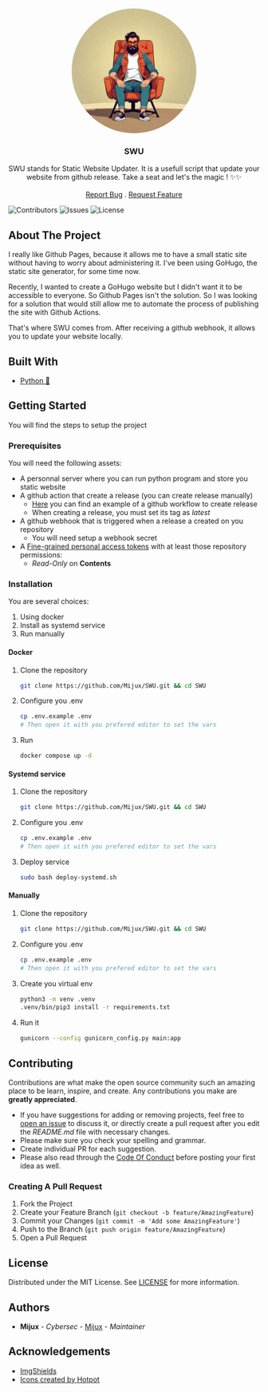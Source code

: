
<br/>
<p align="center">
  <a href="https://github.com/Mijux/SWU">
    <img src="justseat.png" alt="Rocket Logo" width="250px" height="250px" style="border-radius: 50%;object-fit: contain;">
  </a>

  <h3 align="center">SWU</h3>

  <p align="center">
    SWU stands for Static Website Updater. It is a usefull script that update your website from github release. Take a seat and let's the magic ! ✨✨
    <br/>
    <br/>
    <a href="https://github.com/Mijux/SWU/issues">Report Bug</a>
    .
    <a href="https://github.com/Mijux/SWU/issues">Request Feature</a>
  </p>
</p>

![Contributors](https://img.shields.io/github/contributors/Mijux/SWU?color=dark-green) ![Issues](https://img.shields.io/github/issues/Mijux/SWU) ![License](https://img.shields.io/github/license/Mijux/SWU) 

## About The Project

I really like Github Pages, because it allows me to have a small static site without having to worry about administering it. I've been using GoHugo, the static site generator, for some time now. 

Recently, I wanted to create a GoHugo website but I didn't want it to be accessible to everyone. So Github Pages isn't the solution. So I was looking for a solution that would still allow me to automate the process of publishing the site with Github Actions. 

That's where SWU comes from. After receiving a github webhook, it allows you to update your website locally.

## Built With

* [Python 🐍](https://www.python.org/)

## Getting Started

You will find the steps to setup the project

### Prerequisites

You will need the following assets:
- A personnal server where you can run python program and store you static website
- A github action that create a release (you can create release manually)
    - [Here](workflow.example.yaml) you can find an example of a github workflow to create release
    - When creating a release, you must set its tag as *latest*
- A github webhook that is triggered when a release a created on you repository
    - You will need setup a webhook secret
- A [Fine-grained personal access tokens](https://github.com/settings/tokens?type=beta) with at least those repository  permissions:
    - *Read-Only* on **Contents** 

### Installation

You are several choices:
1. Using docker
2. Install as systemd service
3. Run manually

#### Docker

1. Clone the repository
    ```bash
    git clone https://github.com/Mijux/SWU.git && cd SWU
    ```

2. Configure you .env
    ```bash
    cp .env.example .env
    # Then open it with you prefered editor to set the vars
    ```

3. Run
    ```bash
    docker compose up -d
    ```

#### Systemd service

1. Clone the repository
    ```bash
    git clone https://github.com/Mijux/SWU.git && cd SWU
    ```

2. Configure you .env
    ```bash
    cp .env.example .env
    # Then open it with you prefered editor to set the vars
    ```

3. Deploy service
    ```bash
    sudo bash deploy-systemd.sh
    ```

#### Manually

1. Clone the repository
    ```bash
    git clone https://github.com/Mijux/SWU.git && cd SWU
    ```

2. Configure you .env
    ```bash
    cp .env.example .env
    # Then open it with you prefered editor to set the vars
    ```

3. Create you virtual env
    ```bash
    python3 -m venv .venv
    .venv/bin/pip3 install -r requirements.txt
    ```

4. Run it
    ```bash
    gunicorn --config gunicorn_config.py main:app
    ```

## Contributing

Contributions are what make the open source community such an amazing place to be learn, inspire, and create. Any contributions you make are **greatly appreciated**.
* If you have suggestions for adding or removing projects, feel free to [open an issue](https://github.com/Mijux/SWU/issues/new) to discuss it, or directly create a pull request after you edit the *README.md* file with necessary changes.
* Please make sure you check your spelling and grammar.
* Create individual PR for each suggestion.
* Please also read through the [Code Of Conduct](https://github.com/Mijux/SWU/blob/main/CODE_OF_CONDUCT.md) before posting your first idea as well.

### Creating A Pull Request

1. Fork the Project
2. Create your Feature Branch (`git checkout -b feature/AmazingFeature`)
3. Commit your Changes (`git commit -m 'Add some AmazingFeature'`)
4. Push to the Branch (`git push origin feature/AmazingFeature`)
5. Open a Pull Request

## License

Distributed under the MIT License. See [LICENSE](https://github.com/Mijux/SWU/blob/main/LICENSE) for more information.

## Authors

* **Mijux** - *Cybersec* - [Mijux](https://github.com/Mijux/) - *Maintainer*

## Acknowledgements

* [ImgShields](https://shields.io/)
* [Icons created by Hotpot](https://hotpot.ai/)
